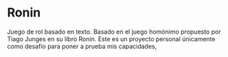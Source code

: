 # Ronin
Juego de rol basado en texto. Basado en el juego homónimo propuesto por Tiago Junges en su libro Ronin. Este es un proyecto personal únicamente como desafío para poner a prueba mis capacidades,
